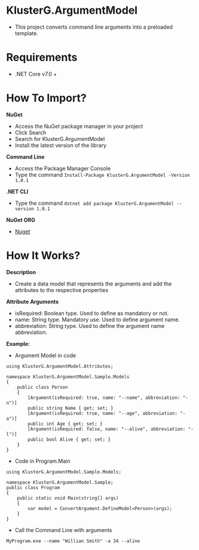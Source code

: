# KlusterG.ArgumentModel
* This project converts command line arguments into a preloaded template.

# Requirements
* .NET Core v7.0 +

# How To Import?
**NuGet**
* Access the NuGet package manager in your project
* Click Search
* Search for KlusterG.ArgumentModel
* Install the latest version of the library

**Command Line**
* Access the Package Manager Console
* Type the command ```Install-Package KlusterG.ArgumentModel -Version 1.0.1```

**.NET CLI**
* Type the command ```dotnet add package KlusterG.ArgumentModel --version 1.0.1```

**NuGet ORG**
* [Nuget](https://www.nuget.org/packages/KlusterG.ArgumentModel/1.0.1)

# How It Works?
**Description**
* Create a data model that represents the arguments and add the attributes to the respective properties

**Attribute Arguments**
* isRequired: Boolean type. Used to define as mandatory or not.
* name: String type. Mandatory use. Used to define argument name.
* abbreviation: String type. Used to define the argument name abbreviation.

**Example:**
* Argument Model in code
```
using KlusterG.ArgumentModel.Attributes;

namespace KlusterG.ArgumentModel.Sample.Models
{
    public class Person
    {
        [Argument(isRequired: true, name: "--name", abbreviation: "-n")]
        public string Name { get; set; }
        [Argument(isRequired: true, name: "--age", abbreviation: "-a")]
        public int Age { get; set; }
        [Argument(isRequired: false, name: "--alive", abbreviation: "-l")]
        public bool Alive { get; set; }
    }
}
```

* Code in Program.Main
```
using KlusterG.ArgumentModel.Sample.Models;

namespace KlusterG.ArgumentModel.Sample;
public class Program
{
    public static void Main(string[] args)
    {
        var model = ConvertArgument.DefineModel<Person>(args);
    }
}
```

* Call the Command Line with arguments
~~~
MyProgram.exe --name "Willian Smith" -a 34 --aline
~~~
